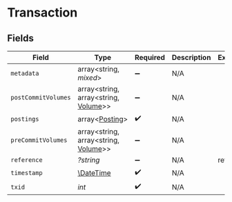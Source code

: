 # Transaction


## Fields

| Field                                                                 | Type                                                                  | Required                                                              | Description                                                           | Example                                                               |
| --------------------------------------------------------------------- | --------------------------------------------------------------------- | --------------------------------------------------------------------- | --------------------------------------------------------------------- | --------------------------------------------------------------------- |
| `metadata`                                                            | array<string, *mixed*>                                                | :heavy_minus_sign:                                                    | N/A                                                                   |                                                                       |
| `postCommitVolumes`                                                   | array<string, array<string, [Volume](../../models/shared/Volume.md)>> | :heavy_minus_sign:                                                    | N/A                                                                   |                                                                       |
| `postings`                                                            | array<[Posting](../../models/shared/Posting.md)>                      | :heavy_check_mark:                                                    | N/A                                                                   |                                                                       |
| `preCommitVolumes`                                                    | array<string, array<string, [Volume](../../models/shared/Volume.md)>> | :heavy_minus_sign:                                                    | N/A                                                                   |                                                                       |
| `reference`                                                           | *?string*                                                             | :heavy_minus_sign:                                                    | N/A                                                                   | ref:001                                                               |
| `timestamp`                                                           | [\DateTime](https://www.php.net/manual/en/class.datetime.php)         | :heavy_check_mark:                                                    | N/A                                                                   |                                                                       |
| `txid`                                                                | *int*                                                                 | :heavy_check_mark:                                                    | N/A                                                                   |                                                                       |